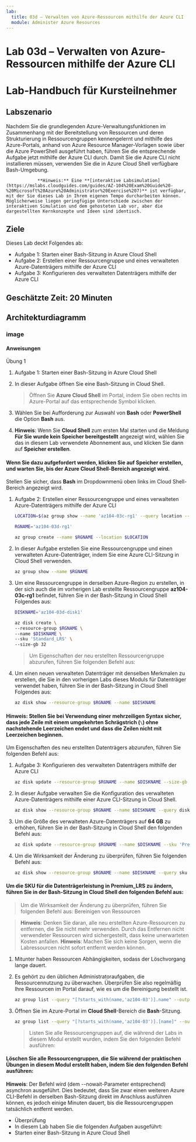 ```yaml
---
lab:
  title: 03d – Verwalten von Azure-Ressourcen mithilfe der Azure CLI
  module: Administer Azure Resources
---
```


# <a name="lab-03d---manage-azure-resources-by-using-azure-cli"></a>Lab 03d – Verwalten von Azure-Ressourcen mithilfe der Azure CLI
# <a name="student-lab-manual"></a>Lab-Handbuch für Kursteilnehmer

## <a name="lab-scenario"></a>Labszenario

Nachdem Sie die grundlegenden Azure-Verwaltungsfunktionen im Zusammenhang mit der Bereitstellung von Ressourcen und deren Strukturierung in Ressourcengruppen kennengelernt und mithilfe des Azure-Portals, anhand von Azure Resource Manager-Vorlagen sowie über die Azure PowerShell ausgeführt haben, führen Sie die entsprechende Aufgabe jetzt mithilfe der Azure CLI durch. Damit Sie die Azure CLI nicht installieren müssen, verwenden Sie die in Azure Cloud Shell verfügbare Bash-Umgebung.

                **Hinweis:** Eine **[interaktive Labsimulation](https://mslabs.cloudguides.com/guides/AZ-104%20Exam%20Guide%20-%20Microsoft%20Azure%20Administrator%20Exercise%207)** ist verfügbar, mit der Sie dieses Lab in Ihrem eigenen Tempo durcharbeiten können. Möglicherweise liegen geringfügige Unterschiede zwischen der interaktiven Simulation und dem gehosteten Lab vor, aber die dargestellten Kernkonzepte und Ideen sind identisch. 

## <a name="objectives"></a>Ziele

Dieses Lab deckt Folgendes ab:

+ Aufgabe 1: Starten einer Bash-Sitzung in Azure Cloud Shell
+ Aufgabe 2: Erstellen einer Ressourcengruppe und eines verwalteten Azure-Datenträgers mithilfe der Azure CLI
+ Aufgabe 3: Konfigurieren des verwalteten Datenträgers mithilfe der Azure CLI

## <a name="estimated-timing-20-minutes"></a>Geschätzte Zeit: 20 Minuten

## <a name="instructions"></a>Architekturdiagramm

### <a name="exercise-1"></a>image

#### <a name="task-1-start-a-bash-session-in-azure-cloud-shell"></a>Anweisungen

Übung 1 

1. Aufgabe 1: Starten einer Bash-Sitzung in Azure Cloud Shell

1. In dieser Aufgabe öffnen Sie eine Bash-Sitzung in Cloud Shell. 

    >Öffnen Sie **Azure Cloud Shell** im Portal, indem Sie oben rechts im Azure-Portal auf das entsprechende Symbol klicken. 

1. Wählen Sie bei Aufforderung zur Auswahl von **Bash** oder **PowerShell** die Option **Bash** aus. 

1. **Hinweis**: Wenn Sie **Cloud Shell** zum ersten Mal starten und die Meldung **Für Sie wurde kein Speicher bereitgestellt** angezeigt wird, wählen Sie das in diesem Lab verwendete Abonnement aus, und klicken Sie dann auf **Speicher erstellen**.

#### <a name="task-2-create-a-resource-group-and-an-azure-managed-disk-by-using-azure-cli"></a>Wenn Sie dazu aufgefordert werden, klicken Sie auf **Speicher erstellen**, und warten Sie, bis der Azure Cloud Shell-Bereich angezeigt wird.

Stellen Sie sicher, dass **Bash** im Dropdownmenü oben links im Cloud Shell-Bereich angezeigt wird.

1. Aufgabe 2: Erstellen einer Ressourcengruppe und eines verwalteten Azure-Datenträgers mithilfe der Azure CLI

   ```sh
   LOCATION=$(az group show --name 'az104-03c-rg1' --query location --out tsv)

   RGNAME='az104-03d-rg1'

   az group create --name $RGNAME --location $LOCATION
   ```
1. In dieser Aufgabe erstellen Sie eine Ressourcengruppe und einen verwalteten Azure-Datenträger, indem Sie eine Azure CLI-Sitzung in Cloud Shell verwenden.

   ```sh
   az group show --name $RGNAME
   ```
1. Um eine Ressourcengruppe in derselben Azure-Region zu erstellen, in der sich auch die im vorherigen Lab erstellte Ressourcengruppe **az104-03c-rg1** befindet, führen Sie in der Bash-Sitzung in Cloud Shell Folgendes aus:

   ```sh
   DISKNAME='az104-03d-disk1'

   az disk create \
   --resource-group $RGNAME \
   --name $DISKNAME \
   --sku 'Standard_LRS' \
   --size-gb 32
   ```
    >Um Eigenschaften der neu erstellten Ressourcengruppe abzurufen, führen Sie folgenden Befehl aus:

1. Um einen neuen verwalteten Datenträger mit denselben Merkmalen zu erstellen, die Sie in den vorherigen Labs dieses Moduls für Datenträger verwendet haben, führen Sie in der Bash-Sitzung in Cloud Shell Folgendes aus:

   ```sh
   az disk show --resource-group $RGNAME --name $DISKNAME
   ```

#### <a name="task-3-configure-the-managed-disk-by-using-azure-cli"></a>**Hinweis**: Stellen Sie bei Verwendung einer mehrzeiligen Syntax sicher, dass jede Zeile mit einem umgekehrten Schrägstrich (`\`) ohne nachstehende Leerzeichen endet und dass die Zeilen nicht mit Leerzeichen beginnen.

Um Eigenschaften des neu erstellten Datenträgers abzurufen, führen Sie folgenden Befehl aus: 

1. Aufgabe 3: Konfigurieren des verwalteten Datenträgers mithilfe der Azure CLI

   ```sh
   az disk update --resource-group $RGNAME --name $DISKNAME --size-gb 64
   ```

1. In dieser Aufgabe verwalten Sie die Konfiguration des verwalteten Azure-Datenträgers mithilfe einer Azure CLI-Sitzung in Cloud Shell.

   ```sh
   az disk show --resource-group $RGNAME --name $DISKNAME --query diskSizeGb
   ```

1. Um die Größe des verwalteten Azure-Datenträgers auf **64 GB** zu erhöhen, führen Sie in der Bash-Sitzung in Cloud Shell den folgenden Befehl aus:

   ```sh
   az disk update --resource-group $RGNAME --name $DISKNAME --sku 'Premium_LRS'
   ```

1. Um die Wirksamkeit der Änderung zu überprüfen, führen Sie folgenden Befehl aus:

   ```sh
   az disk show --resource-group $RGNAME --name $DISKNAME --query sku
   ```

#### <a name="clean-up-resources"></a>Um die SKU für die Datenträgerleistung in **Premium_LRS** zu ändern, führen Sie in der Bash-Sitzung in Cloud Shell den folgenden Befehl aus:

 > Um die Wirksamkeit der Änderung zu überprüfen, führen Sie folgenden Befehl aus: Bereinigen von Ressourcen

 > **Hinweis**: Denken Sie daran, alle neu erstellten Azure-Ressourcen zu entfernen, die Sie nicht mehr verwenden. Durch das Entfernen nicht verwendeter Ressourcen wird sichergestellt, dass keine unerwarteten Kosten anfallen. **Hinweis**: Machen Sie sich keine Sorgen, wenn die Labressourcen nicht sofort entfernt werden können. 

1. Mitunter haben Ressourcen Abhängigkeiten, sodass der Löschvorgang lange dauert.

1. Es gehört zu den üblichen Administratoraufgaben, die Ressourcennutzung zu überwachen. Überprüfen Sie also regelmäßig Ihre Ressourcen im Portal darauf, wie es um die Bereinigung bestellt ist.

   ```sh
   az group list --query "[?starts_with(name,'az104-03')].name" --output tsv
   ```

1. Öffnen Sie im Azure-Portal im **Cloud Shell**-Bereich die **Bash**-Sitzung.

   ```sh
   az group list --query "[?starts_with(name,'az104-03')].[name]" --output tsv | xargs -L1 bash -c 'az group delete --name $0 --no-wait --yes'
   ```

    >Listen Sie alle Ressourcengruppen auf, die während der Labs in diesem Modul erstellt wurden, indem Sie den folgenden Befehl ausführen:

#### <a name="review"></a>Löschen Sie alle Ressourcengruppen, die Sie während der praktischen Übungen in diesem Modul erstellt haben, indem Sie den folgenden Befehl ausführen:

**Hinweis**: Der Befehl wird (dem --nowait-Parameter entsprechend) asynchron ausgeführt. Dies bedeutet, dass Sie zwar einen weiteren Azure CLI-Befehl in derselben Bash-Sitzung direkt im Anschluss ausführen können, es jedoch einige Minuten dauert, bis die Ressourcengruppen tatsächlich entfernt werden.

- Überprüfung
- In diesem Lab haben Sie die folgenden Aufgaben ausgeführt:
- Starten einer Bash-Sitzung in Azure Cloud Shell
